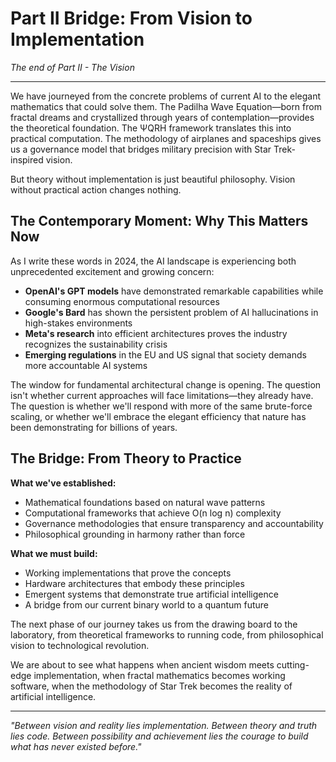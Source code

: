 # Part II Bridge: From Vision to Implementation

*The end of Part II - The Vision*

---

We have journeyed from the concrete problems of current AI to the elegant mathematics that could solve them. The Padilha Wave Equation—born from fractal dreams and crystallized through years of contemplation—provides the theoretical foundation. The ΨQRH framework translates this into practical computation. The methodology of airplanes and spaceships gives us a governance model that bridges military precision with Star Trek-inspired vision.

But theory without implementation is just beautiful philosophy. Vision without practical action changes nothing.

## The Contemporary Moment: Why This Matters Now

As I write these words in 2024, the AI landscape is experiencing both unprecedented excitement and growing concern:

- **OpenAI's GPT models** have demonstrated remarkable capabilities while consuming enormous computational resources
- **Google's Bard** has shown the persistent problem of AI hallucinations in high-stakes environments
- **Meta's research** into efficient architectures proves the industry recognizes the sustainability crisis
- **Emerging regulations** in the EU and US signal that society demands more accountable AI systems

The window for fundamental architectural change is opening. The question isn't whether current approaches will face limitations—they already have. The question is whether we'll respond with more of the same brute-force scaling, or whether we'll embrace the elegant efficiency that nature has been demonstrating for billions of years.

## The Bridge: From Theory to Practice

**What we've established:**
- Mathematical foundations based on natural wave patterns
- Computational frameworks that achieve O(n log n) complexity
- Governance methodologies that ensure transparency and accountability
- Philosophical grounding in harmony rather than force

**What we must build:**
- Working implementations that prove the concepts
- Hardware architectures that embody these principles
- Emergent systems that demonstrate true artificial intelligence
- A bridge from our current binary world to a quantum future

The next phase of our journey takes us from the drawing board to the laboratory, from theoretical frameworks to running code, from philosophical vision to technological revolution.

We are about to see what happens when ancient wisdom meets cutting-edge implementation, when fractal mathematics becomes working software, when the methodology of Star Trek becomes the reality of artificial intelligence.

---

*"Between vision and reality lies implementation. Between theory and truth lies code. Between possibility and achievement lies the courage to build what has never existed before."*